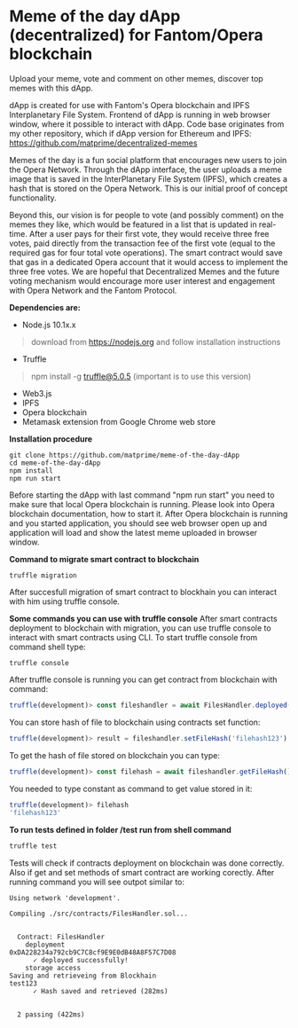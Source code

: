# Meme of the day dApp (decentralized) for Fantom/Opera blockchain

Upload your meme, vote and comment on other memes, discover top memes with this dApp.


dApp is created for use with Fantom's Opera blockchain and IPFS Interplanetary File System. Frontend of dApp is running in web browser window, where it possible to interact with dApp. Code base originates from my other repository, which if dApp version for Ethereum and IPFS: https://github.com/matprime/decentralized-memes

Memes of the day is a fun social platform that encourages new users to join the Opera Network. Through the dApp interface, the user uploads a meme image that is saved in the InterPlanetary File System (IPFS), which creates a hash that is stored on the Opera Network. This is our initial proof of concept functionality. 

Beyond this, our vision is for people to vote (and possibly comment) on the memes they like, which would be featured in a list that is updated in real-time. After a user pays for their first vote, they would receive three free votes, paid directly from the transaction fee of the first vote (equal to the required gas for four total vote operations). The smart contract would save that gas in a dedicated Opera account that it would access to implement the three free votes. We are hopeful that Decentralized Memes and the future voting mechanism would encourage more user interest and engagement with Opera Network and the Fantom Protocol. 


**Dependencies are:**
- Node.js 10.1x.x
> download from https://nodejs.org and follow installation instructions
- Truffle
> npm install -g truffle@5.0.5 (important is to use this version)
- Web3.js
- IPFS
- Opera blockchain
- Metamask extension from Google Chrome web store

**Installation procedure**
```shell
git clone https://github.com/matprime/meme-of-the-day-dApp
cd meme-of-the-day-dApp
npm install
npm run start
```
Before starting the dApp with last command "npm run start" you need to make sure that local Opera blockchain is running. Please look into Opera blockchain documentation, how to start it. After Opera blockchain is running and you started application, you should see web browser open up and application will load and show the latest meme uploaded in browser window.

**Command to migrate smart contract to blockchain**
```shell
truffle migration
```
After succesfull migration of smart contract to blockhain you can interact with him using truffle console.

**Some commands you can use with truffle console**
After smart contracts deployment to blockchain with migration, you can use truffle console to interact with smart contracts using CLI. To start truffle console from command shell type:
```shell
truffle console
```
After truffle console is running you can get contract from blockchain with command:
```javascript
truffle(development)> const fileshandler = await FilesHandler.deployed()
```
You can store hash of file to blockchain using contracts set function:
```javascript
truffle(development)> result = fileshandler.setFileHash('filehash123')
```
To get the hash of file stored on blockchain you can type:
```javascript
truffle(development)> const filehash = await fileshandler.getFileHash()
```
You needed to type constant as command to get value stored in it:
```javascript
truffle(development)> filehash
'filehash123'
```

**To run tests defined in folder /test run from shell command**  
```javascript
truffle test
```
Tests will check if contracts deployment on blockchain was done correctly.  Also if get and set methods of smart contract are working corectly. After running command you will see outpot similar to:
```shell
Using network 'development'.

Compiling ./src/contracts/FilesHandler.sol...


  Contract: FilesHandler
    deployment
0xDA228234a792cb9C7C8cf9E9E0dB48A8F57C7D08
      ✓ deployed successfully!
    storage access
Saving and retrieveing from Blockhain
test123
      ✓ Hash saved and retrieved (282ms)


  2 passing (422ms)

```
